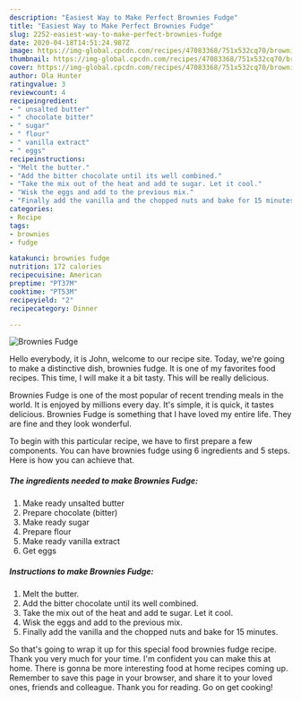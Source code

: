 ```yaml
---
description: "Easiest Way to Make Perfect Brownies Fudge"
title: "Easiest Way to Make Perfect Brownies Fudge"
slug: 2252-easiest-way-to-make-perfect-brownies-fudge
date: 2020-04-18T14:51:24.987Z
image: https://img-global.cpcdn.com/recipes/47083368/751x532cq70/brownies-fudge-recipe-main-photo.jpg
thumbnail: https://img-global.cpcdn.com/recipes/47083368/751x532cq70/brownies-fudge-recipe-main-photo.jpg
cover: https://img-global.cpcdn.com/recipes/47083368/751x532cq70/brownies-fudge-recipe-main-photo.jpg
author: Ola Hunter
ratingvalue: 3
reviewcount: 4
recipeingredient:
- " unsalted butter"
- " chocolate bitter"
- " sugar"
- " flour"
- " vanilla extract"
- " eggs"
recipeinstructions:
- "Melt the butter."
- "Add the bitter chocolate until its well combined."
- "Take the mix out of the heat and add te sugar. Let it cool."
- "Wisk the eggs and add to the previous mix."
- "Finally add the vanilla and the chopped nuts and bake for 15 minutes."
categories:
- Recipe
tags:
- brownies
- fudge

katakunci: brownies fudge 
nutrition: 172 calories
recipecuisine: American
preptime: "PT37M"
cooktime: "PT53M"
recipeyield: "2"
recipecategory: Dinner

---
```



![Brownies Fudge](https://img-global.cpcdn.com/recipes/47083368/751x532cq70/brownies-fudge-recipe-main-photo.jpg)

Hello everybody, it is John, welcome to our recipe site. Today, we're going to make a distinctive dish, brownies fudge. It is one of my favorites food recipes. This time, I will make it a bit tasty. This will be really delicious.



Brownies Fudge is one of the most popular of recent trending meals in the world. It is enjoyed by millions every day. It's simple, it is quick, it tastes delicious. Brownies Fudge is something that I have loved my entire life. They are fine and they look wonderful.


To begin with this particular recipe, we have to first prepare a few components. You can have brownies fudge using 6 ingredients and 5 steps. Here is how you can achieve that.

<!--inarticleads1-->

##### The ingredients needed to make Brownies Fudge:

1. Make ready  unsalted butter
1. Prepare  chocolate (bitter)
1. Make ready  sugar
1. Prepare  flour
1. Make ready  vanilla extract
1. Get  eggs




<!--inarticleads2-->

##### Instructions to make Brownies Fudge:

1. Melt the butter.
1. Add the bitter chocolate until its well combined.
1. Take the mix out of the heat and add te sugar. Let it cool.
1. Wisk the eggs and add to the previous mix.
1. Finally add the vanilla and the chopped nuts and bake for 15 minutes.




So that's going to wrap it up for this special food brownies fudge recipe. Thank you very much for your time. I'm confident you can make this at home. There is gonna be more interesting food at home recipes coming up. Remember to save this page in your browser, and share it to your loved ones, friends and colleague. Thank you for reading. Go on get cooking!
